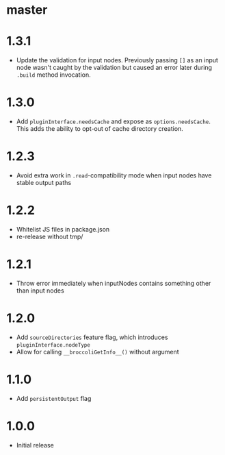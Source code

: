 # master

# 1.3.1

* Update the validation for input nodes. Previously passing `[]` as an input
  node wasn't caught by the validation but caused an error later during
  `.build` method invocation.

# 1.3.0

* Add `pluginInterface.needsCache` and expose as `options.needsCache`. This adds the ability
  to opt-out of cache directory creation.

# 1.2.3

* Avoid extra work in `.read`-compatibility mode when input nodes have stable output paths

# 1.2.2

* Whitelist JS files in package.json
* re-release without tmp/

# 1.2.1

* Throw error immediately when inputNodes contains something other than input nodes

# 1.2.0

* Add `sourceDirectories` feature flag, which introduces `pluginInterface.nodeType`
* Allow for calling `__broccoliGetInfo__()` without argument

# 1.1.0

* Add `persistentOutput` flag

# 1.0.0

* Initial release
